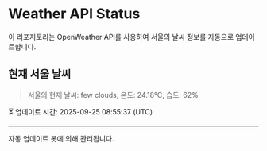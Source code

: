 
# Weather API Status

이 리포지토리는 OpenWeather API를 사용하여 서울의 날씨 정보를 자동으로 업데이트합니다.

## 현재 서울 날씨
> 서울의 현재 날씨: few clouds, 온도: 24.18°C, 습도: 62%

⏳ 업데이트 시간: 2025-09-25 08:55:37 (UTC)

---
자동 업데이트 봇에 의해 관리됩니다.
